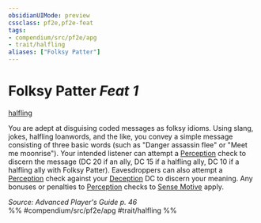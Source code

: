 ```yaml
---
obsidianUIMode: preview
cssclass: pf2e,pf2e-feat
tags:
- compendium/src/pf2e/apg
- trait/halfling
aliases: ["Folksy Patter"]
---
```

# Folksy Patter  *Feat 1*  
[halfling](/rules/traits/halfling.md)  


You are adept at disguising coded messages as folksy idioms. Using slang, jokes, halfling loanwords, and the like, you convey a simple message consisting of three basic words (such as "Danger assassin flee" or "Meet me moonrise"). Your intended listener can attempt a [Perception](/compendium/skills.md#Perception) check to discern the message (DC 20 if an ally, DC 15 if a halfling ally, DC 10 if a halfling ally with Folksy Patter). Eavesdroppers can also attempt a [Perception](/compendium/skills.md#Perception) check against your [Deception](/compendium/skills.md#Deception) DC to discern your meaning. Any bonuses or penalties to [Perception](/compendium/skills.md#Perception) checks to [Sense Motive](/rules/actions/sense-motive.md) apply.

*Source: Advanced Player's Guide p. 46*  
%% #compendium/src/pf2e/apg #trait/halfling %%